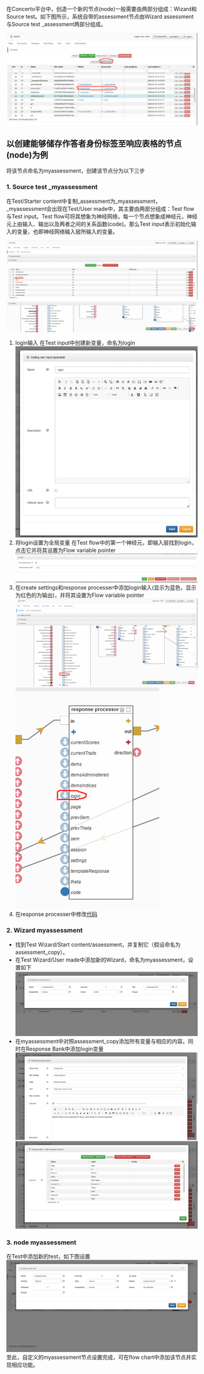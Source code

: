 在Concerto平台中，创造一个新的节点(node)一般需要由两部分组成：Wizard和Source test。如下图所示，系统自带的assessment节点由Wizard assessment与Source test _assessment两部分组成。  

![image](https://github.com/BunE204-2022/concerto/blob/main/%E5%88%9B%E9%80%A0%E6%96%B0%E8%8A%82%E7%82%B9/images/1.png)

## 以创建能够储存作答者身份标签至响应表格的节点(node)为例
将该节点命名为myassessment，创建该节点分为以下三步
### 1. Source test _myassessment  

在Test/Starter content中复制_assessment为_myassessment，_myassessment会出现在Test/User made中，其主要由两部分组成：Test flow与Test input。Test flow可将其想象为神经网络，每一个节点想象成神经元，神经元上由输入、输出以及两者之间的关系函数(code)。那么Test input表示初始化输入的变量，也即神经网络输入层所输入的变量。  

![image](https://github.com/BunE204-2022/concerto/blob/main/%E5%88%9B%E9%80%A0%E6%96%B0%E8%8A%82%E7%82%B9/images/2.png)

 1. login输入
    在Test input中创建新变量，命名为login
    ![image](https://github.com/BunE204-2022/concerto/blob/main/%E5%88%9B%E9%80%A0%E6%96%B0%E8%8A%82%E7%82%B9/images/3.png)
 2. 将login设置为全局变量
    在Test flow中的第一个神经元，即输入层找到login，点击它并将其设置为Flow variable pointer
    ![image](https://github.com/BunE204-2022/concerto/blob/main/%E5%88%9B%E9%80%A0%E6%96%B0%E8%8A%82%E7%82%B9/images/4.png)
 3. 在create settings和response processer中添加login输入(显示为蓝色，显示为红色的为输出)，并将其设置为Flow variable pointer
    ![image](https://github.com/BunE204-2022/concerto/blob/main/%E5%88%9B%E9%80%A0%E6%96%B0%E8%8A%82%E7%82%B9/images/5.png)![image](https://github.com/BunE204-2022/concerto/blob/main/%E5%88%9B%E9%80%A0%E6%96%B0%E8%8A%82%E7%82%B9/images/6.png)
 4. 在response processer中修改[代码](https://github.com/BunE204-2022/concerto/blob/main/%E5%88%9B%E9%80%A0%E6%96%B0%E8%8A%82%E7%82%B9/login.R)
    
### 2. Wizard myassessment
- 找到Test Wizard/Start content/assessment，并复制它（假设命名为assessment_copy）。
- 在Test Wizard/User made中添加新的Wizard，命名为myassessment，设置如下
  ![image](https://github.com/BunE204-2022/concerto/blob/main/%E5%88%9B%E9%80%A0%E6%96%B0%E8%8A%82%E7%82%B9/images/7.png)
- 在myassessment中对照assessment_copy添加所有变量与相应的内容。同时在Response Bank中添加login变量
  ![image](https://github.com/BunE204-2022/concerto/blob/main/%E5%88%9B%E9%80%A0%E6%96%B0%E8%8A%82%E7%82%B9/images/9.png)![image](https://github.com/BunE204-2022/concerto/blob/main/%E5%88%9B%E9%80%A0%E6%96%B0%E8%8A%82%E7%82%B9/images/10.png)
### 3. node myassessment
在Test中添加新的test，如下图设置
![image](https://github.com/BunE204-2022/concerto/blob/main/%E5%88%9B%E9%80%A0%E6%96%B0%E8%8A%82%E7%82%B9/images/8.png)
至此，自定义的myassessment节点设置完成，可在flow chart中添加该节点并实现相应功能。
